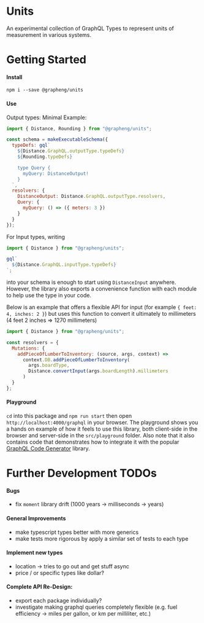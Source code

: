 # Units

An experimental collection of GraphQL Types to represent units of measurement in various systems.

# Getting Started

#### Install

`npm i --save @grapheng/units`

#### Use

Output types: Minimal Example:

```javascript
import { Distance, Rounding } from "@grapheng/units";

const schema = makeExecutableSchema({
  typeDefs: gql`
    ${Distance.GraphQL.outputType.typeDefs}
    ${Rounding.typeDefs}

    type Query {
      myQuery: DistanceOutput!
    }
  `,
  resolvers: {
    DistanceOutput: Distance.GraphQL.outputType.resolvers,
    Query: {
      myQuery: () => ({ meters: 3 })
    }
  }
});
```

For Input types, writing

```javascript
import { Distance } from "@grapheng/units";

gql`
  ${Distance.GraphQL.inputType.typeDefs}
`;
```

into your schema is enough to start using `DistanceInput` anywhere. However, the library also exports a convenience function with each module to help use the type in your code.

Below is an example that offers a flexible API for input (for example `{ feet: 4, inches: 2 }`) but uses this function to convert it ultimately to millimeters (4 feet 2 inches => 1270 millimeters)

```javascript
import { Distance } from "@grapheng/units";

const resolvers = {
  Mutations: {
    addPieceOfLumberToInventory: (source, args, context) =>
      context.DB.addPieceOfLumberToInventory(
        args.boardType,
        Distance.convertInput(args.boardLength).millimeters
      )
  }
};
```

#### Playground

`cd` into this package and `npm run start` then open `http://localhost:4000/graphql` in your browser. The playground shows you a hands on example of how it feels to use this library, both client-side in the browser and server-side in the `src/playground` folder. Also note that it also contains code that demonstrates how to integrate it with the popular [GraphQL Code Generator](https://github.com/dotansimha/graphql-code-generator) library.

# Further Development TODOs

#### Bugs

- fix `moment` library drift (1000 years -> milliseconds -> years)

#### General Improvements

- make typescript types better with more generics
- make tests more rigorous by apply a similar set of tests to each type

#### Implement new types

- location -> tries to go out and get stuff async
- price / or specific types like dollar?

#### Complete API Re-Design:

- export each package individually?
- investigate making graphql queries completely flexible (e.g. fuel efficiency -> miles per gallon, or km per milliliter, etc.)
